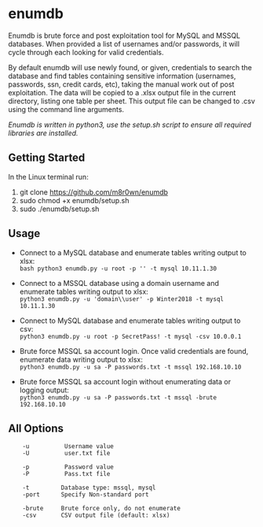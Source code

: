 # enumdb
Enumdb is brute force and post exploitation tool for MySQL and MSSQL databases. When provided a list of usernames and/or passwords, it will cycle through each looking for valid credentials.

By default enumdb will use newly found, or given, credentials to search the database and find tables containing sensitive information (usernames, passwords, ssn, credit cards, etc), taking the manual work out of post exploitation. The data will be copied to a .xlsx output file in the current directory, listing one table per sheet. This output file can be changed to .csv using the command line arguments.

*Enumdb is written in python3, use the setup.sh script to ensure all required libraries are installed.*

## Getting Started
In the Linux terminal run:
1. git clone https://github.com/m8r0wn/enumdb
2. sudo chmod +x enumdb/setup.sh
3. sudo ./enumdb/setup.sh

## Usage
* Connect to a MySQL database and enumerate tables writing output to xlsx:<br>
`bash python3 enumdb.py -u root -p '' -t mysql 10.11.1.30`

* Connect to a MSSQL database using a domain username and enumerate tables writing output to xlsx:<br>
`python3 enumdb.py -u 'domain\\user' -p Winter2018 -t mysql 10.11.1.30`

* Connect to MySQL database and enumerate tables writing output to csv:<br>
`python3 enumdb.py -u root -p SecretPass! -t mysql -csv 10.0.0.1`

* Brute force MSSQL sa account login. Once valid credentials are found, enumerate data writing output to xlsx:<br>
`python3 enumdb.py -u sa -P passwords.txt -t mssql 192.168.10.10`

* Brute force MSSQL sa account login without enumerating data or logging output:<br>
`python3 enumdb.py -u sa -P passwords.txt -t mssql -brute 192.168.10.10`

## All Options
        -u          Username value
        -U          user.txt file

        -p          Password value
        -P          Pass.txt file

        -t         Database type: mssql, mysql
        -port      Specify Non-standard port

        -brute     Brute force only, do not enumerate
        -csv       CSV output file (default: xlsx)

